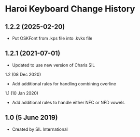 Haroi Keyboard Change History
=======================

1.2.2 (2025-02-20)
------------------
* Put OSKFont from .kps file into .kvks file

1.2.1 (2021-07-01)
----------------
* Updated to use new version of Charis SIL

1.2 (08 Dec 2020)
* Add additional rules for handling combining overline

1.1 (10 Jan 2020)
* Add additional rules to handle either NFC or NFD vowels

1.0 (5 June 2019)
-----------------

* Created by SIL International
